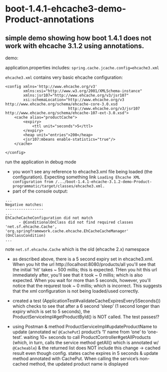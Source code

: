 # boot-1.4.1-ehcache3-demo-Product-annotations

## simple demo showing how boot 1.4.1 does not work with ehcache 3.1.2 using annotations.

demo:

application.properties includes: `spring.cache.jcache.config=ehcache3.xml`

`ehcache3.xml` contains very basic ehcache configuration:
```
<config xmlns='http://www.ehcache.org/v3'
		xmlns:xsi="http://www.w3.org/2001/XMLSchema-instance"
		xmlns:jsr107="http://www.ehcache.org/v3/jsr107"
		xsi:schemaLocation="http://www.ehcache.org/v3 http://www.ehcache.org/schema/ehcache-core-3.0.xsd
							http://www.ehcache.org/v3/jsr107 http://www.ehcache.org/schema/ehcache-107-ext-3.0.xsd">
	<cache alias="productCache">
		<expiry>
			<ttl unit="seconds">5</ttl>
		</expiry>
		<heap unit="entries">200</heap>
		<jsr107:mbeans enable-statistics="true"/>
	</cache>

</config>
```

run the application in debug mode

* you won't see any reference to ehcache3.xml file being loaded (the configuration). Expecting something link `Loading Ehcache XML configuration from /.../boot-1.4.1-ehcache-3.1.2-demo-Product-programmatic/target/classes/ehcache3.xml.`
* part of the console output:
```
...
Negative matches:
-----------------
...
EhCacheCacheConfiguration did not match
      - @ConditionalOnClass did not find required classes 'net.sf.ehcache.Cache', 'org.springframework.cache.ehcache.EhCacheCacheManager' (OnClassCondition)
...
```
note `net.sf.ehcache.Cache` which is the old (ehcache 2.x) namespace

* as described above, there is a 5 second expiry set in ehcache3.xml. When you hit the url http://localhost:8080/products/all you'll see that the initial 'hit' takes ~ 500 millis; this is expected. THen you hit this url immediately after, you'll see that it took ~ 0  millis; which is also expected. When you wait for more than 5 seconds, however, you'll notice that the requrest took ~ 0 millis; which is incorrect. This suggests that the xml configuration is not being loaded/used correctly.

* created a test (ApplicationTest#validateCacheExpiresEvery5Seconds()) which checks
to see that after a 6 second ‘sleep’ (1 second longer than expiry which is set to 5 seconds), the ProductServiceImpl#getProductById()  is NOT called. The test passes!?

* using Postman & method ProductServiceImpl#updateProductName to update (annotated w/ `@CachePut`) product’s ‘1’ name from ‘one’ to ‘one-test’. waiting 10+ seconds to call ProductController#getAllProducts (which, in turn, calls the service method getAll() which is annotated w/ `@Cacheable`) & the returned list does NOT include this change -> cached result even though config. states cache expires in 5 seconds & update method annotated with CachePut. When calling the service’s non-cached method, the updated product name is displayed
